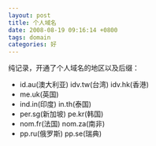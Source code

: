 ```yaml
---
layout: post
title: 个人域名
date: 2008-08-19 09:16:14 +0800
tags: domain
categories: 好
---
```

纯记录，开通了个人域名的地区以及后缀：


+ id.au(澳大利亚) idv.tw(台湾) idv.hk(香港)
+ me.uk(英国)
+ ind.in(印度) in.th(泰国)
+ per.sg(新加坡) pe.kr(韩国)
+ nom.fr(法国) nom.za(南非)
+ pp.ru(俄罗斯) pp.se(瑞典)
